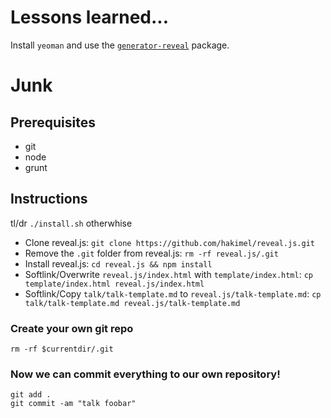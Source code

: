 # Lessons learned...

Install `yeoman` and use the [`generator-reveal`](https://github.com/slara/generator-reveal) package.

# Junk

## Prerequisites

- git
- node
- grunt

## Instructions

tl/dr `./install.sh` otherwhise

- Clone reveal.js: `git clone https://github.com/hakimel/reveal.js.git`
- Remove the `.git` folder from reveal.js: `rm -rf reveal.js/.git`
- Install reveal.js: `cd reveal.js && npm install`
- Softlink/Overwrite `reveal.js/index.html` with `template/index.html`: `cp template/index.html reveal.js/index.html`
- Softlink/Copy `talk/talk-template.md` to `reveal.js/talk-template.md`: `cp talk/talk-template.md reveal.js/talk-template.md`


### Create your own git repo

`rm -rf $currentdir/.git`

### Now we can commit everything to our own repository!

```
git add .
git commit -am "talk foobar"
```
